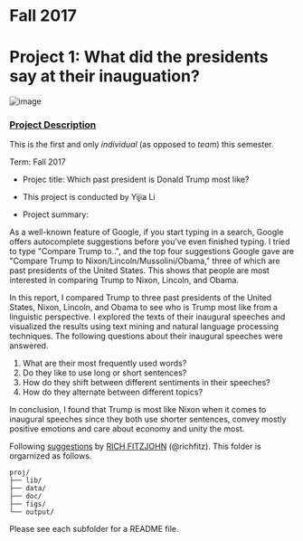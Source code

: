 # Fall 2017
# Project 1: What did the presidents say at their inauguation?

![image](figs/title.jpg)

### [Project Description](doc/)
This is the first and only *individual* (as opposed to *team*) this semester. 

Term: Fall 2017

+ Projec title: Which past president is Donald Trump most like?
+ This project is conducted by Yijia Li

+ Project summary: 

As a well-known feature of Google, if you start typing in a search, Google offers autocomplete suggestions before you’ve even finished typing. I tried to type "Compare Trump to..", and the top four suggestions Google gave are "Compare Trump to Nixon/Lincoln/Mussolini/Obama," three of which are past presidents of the United States. This shows that people are most interested in comparing Trump to Nixon, Lincoln, and Obama. 

In this report, I compared Trump to three past presidents of the United States, Nixon, Lincoln, and Obama to see who is Trump most like from a linguistic perspective. I explored the texts of their inaugural speeches and visualized the results using text mining and natural language processing techniques. The following questions about their inaugural speeches were answered.

1. What are their most frequently used words?
2. Do they like to use long or short sentences?
3. How do they shift between different sentiments in their speeches?
4. How do they alternate between different topics?

In conclusion, I found that Trump is most like Nixon when it comes to inaugural speeches since they both use shorter sentences, convey mostly positive emotions and care about economy and unity the most.



Following [suggestions](http://nicercode.github.io/blog/2013-04-05-projects/) by [RICH FITZJOHN](http://nicercode.github.io/about/#Team) (@richfitz). This folder is orgarnized as follows.

```
proj/
├── lib/
├── data/
├── doc/
├── figs/
└── output/
```

Please see each subfolder for a README file.
